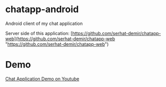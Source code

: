 # chatapp-android
Android client of my chat application

Server side of this application: [https://github.com/serhat-demir/chatapp-web](https://github.com/serhat-demir/chatapp-web "https://github.com/serhat-demir/chatapp-web")

# Demo
[Chat Application Demo on Youtube](https://www.youtube.com/watch?v=Ny3KEzlY5e4 "Chat Application Demo on Youtube")
